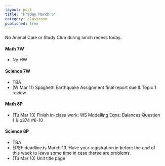 ```yaml
---
layout: post
title: "Friday March 6"
category: classroom
published: true
---
```

<div class="alert alert-danger" role="alert">
<p>No Animal Care or Study Club during lunch recess today.</p>
</div>

#### Math 7W
* No HW 

#### Science 7W
* TBA
* (W Mar 11) Spaghetti Earthquake Assignment final report due & Topic 1 review

#### Math 8P
* (Tu Mar 10) Finish in-class work: WS Modelling Eqns: Balances Question 1 & p374 #6-10

#### Science 8P
* TBA
* ERSF deadline is March 13. Have your registration in before the end of this week to leave some time in case theree are problems.
* (Tu Mar 10) Unit title page
